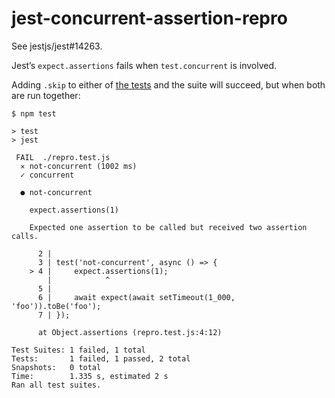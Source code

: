 # jest-concurrent-assertion-repro

See jestjs/jest#14263.

Jest’s `expect.assertions` fails when `test.concurrent` is involved.

Adding `.skip` to either of [the tests](./repro.test.js) and the suite will succeed, but when both are run together:

```
$ npm test

> test
> jest

 FAIL  ./repro.test.js
  ✕ not-concurrent (1002 ms)
  ✓ concurrent

  ● not-concurrent

    expect.assertions(1)

    Expected one assertion to be called but received two assertion calls.

      2 |
      3 | test('not-concurrent', async () => {
    > 4 |     expect.assertions(1);
        |            ^
      5 |
      6 |     await expect(await setTimeout(1_000, 'foo')).toBe('foo');
      7 | });

      at Object.assertions (repro.test.js:4:12)

Test Suites: 1 failed, 1 total
Tests:       1 failed, 1 passed, 2 total
Snapshots:   0 total
Time:        1.335 s, estimated 2 s
Ran all test suites.
```
